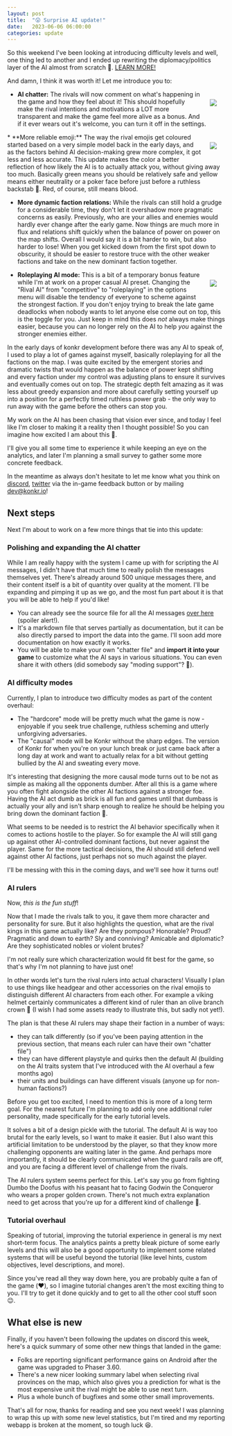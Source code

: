 ```yaml
---
layout: post
title:  "😲 Surprise AI update!"
date:   2023-06-06 06:00:00
categories: update
---
```


So this weekend I've been looking at introducing difficulty levels and well, one thing led to another and 
I ended up rewriting the diplomacy/politics layer of the AI almost from scratch 🤣. [LEARN MORE!](/update/2023/06/06/ai-update.html)

<!-- excerpt-end -->

And damn, I think it was worth it! Let me introduce you to:

<img style="float:right; margin:20px" src="/img/blog/chatter.png"/>

* **AI chatter:** The rivals will now comment on what's happening in the game and how they feel about it! This should
hopefully make the rival intentions and motivations a LOT more transparent and make the game feel more alive as a bonus.
And if it ever wears out it's welcome, you can turn it off in the settings.
  
<img style="clear:right; float:right; margin:20px" src="/img/blog/emojis.png"/> 
* **More reliable emoji:** The way the rival emojis get coloured started based on a very simple model 
 back in the early days, and as the factors behind AI decision-making grew more complex, it got less and less accurate.
This update makes the color a better reflection of how likely the AI is to actually attack you, without giving away too much.
Basically green means you should be relatively safe and yellow means either neutrality or a poker face before just before a ruthless backstab 🙂. Red, of course, still means blood.  
 
* **More dynamic faction relations:** While the rivals can still hold a grudge for a considerable time, they 
don't let it overshadow more pragmatic concerns as easily. Previously, who are your allies and enemies would hardly
ever change after the early game. Now things are much more in flux and relations shift quickly when the balance of power
on power on the map shifts. Overall I would say it is a bit harder to win, but also harder to lose! When you get kicked down from the first spot down to obscurity, it should be easier to restore truce 
with the other weaker factions and take on the new dominant faction together. 

<img style="clear:right; float:right; margin:20px" src="/img/blog/new-preferences.png"/>

* **Roleplaying AI mode:** This is a bit of a temporary bonus feature while I'm at work on a proper casual AI preset.
Changing the "Rival AI" from "competitive" to "roleplaying" in the options menu will disable the tendency of 
everyone to scheme against the strongest faction. If you don't enjoy trying to break the late game deadlocks when
nobody wants to let anyone else come out on top, this is the toggle for you. Just keep in mind this does *not* always
make things easier, because you can no longer rely on the AI to help *you* against the stronger enemies either.

In the early days of konkr development before there was any AI to speak of, I used to play a lot of games against myself,
basically roleplaying for all the factions on the map. I was quite excited by the emergent stories and dramatic twists 
that would happen as the balance of power kept shifting and every faction under my control was adjusting plans to
ensure it survives and eventually comes out on top. The strategic depth felt amazing as it was less about greedy 
expansion and more about carefully setting yourself up into a position for a perfectly timed ruthless power grab - the
only way to run away with the game before the others can stop you.  

My work on the AI has been chasing that vision ever since, and today I feel like I'm closer to making it 
a reality then I thought possible! So you can imagine how excited I am about this 🙂. 

I'll give you all some time to experience it while keeping an eye on the analytics, and later I'm planning a small survey to gather some more concrete feedback. 

In the meantime as always don't hesitate to let me know what you think on [discord](https://discord.com/invite/C9HucB9arH), [twitter](https://twitter.com/konkr_dev)
via the in-game feedback button or by mailing [dev@konkr.io](mailto:dev@konkr.io)!

## Next steps

Next I'm about to work on a few more things that tie into this update:
 
### Polishing and expanding the AI chatter

While I am really happy with the system I came up with for scripting the AI messages, I didn't have that much time 
to really polish the messages themselves yet. There's already around 500 unique messages there, and their content itself 
is a bit of quantity over quality at the moment. I'll be expanding and pimping it up as we go, and the most fun part about it is that you will be able to help if you'd like!
- You can already see the source file for all the AI messages [over here](https://github.com/michal-bures/konkr_data/blob/master/ai-chatter/default.md) (spoiler alert!). 
- It's a markdown file that serves partially as documentation, but it can be also directly parsed to import the data into the game. I'll soon add more documentation on how exactly it works.
- You will be able to make your own "chatter file" and **import it into your game** to customize what the AI says in various situations. You can even share it with others (did somebody say "moding support"? 🙂).


### AI difficulty modes

Currently, I plan to introduce two difficulty modes as part of the content overhaul:
  - The "hardcore" mode will be pretty much what the game is now - enjoyable if you seek true challenge, ruthless scheming and utterly unforgiving adversaries.
  - The "causal" mode will be Konkr without the sharp edges. The version of Konkr for when you're on your lunch break
  or just came back after a long day at work and want to actually relax for a bit without getting bullied by the AI and sweating every move. 

It's interesting that designing the more causal mode turns out to be not as simple as making all the opponents dumber. 
After all this is a game where you often fight alongside the other AI factions against a stronger foe. Having the AI act dumb as brick is all fun and games until 
that dumbass is actually your ally and isn't sharp enough to realize he should be helping you bring down the dominant faction 🙂. 

What seems to be needed is to restrict the AI behavior specifically when it comes to actions hostile to the player. 
So for example the AI will still gang up against other AI-controlled dominant factions, but never against the player.
Same for the more tactical decisions, the AI should still defend well against other AI factions, just perhaps not so much against the player.

I'll be messing with this in the coming days, and we'll see how it turns out!

### AI rulers

Now, *this is the fun stuff*!

Now that I made the rivals talk to you, it gave them more character and personality for sure. But it also highlights the question, what are the rival kings in this game actually like? 
Are they pompous? Honorable? Proud? Pragmatic and down to earth? Sly and conniving? Amicable and diplomatic? Are they sophisticated nobles or violent brutes?

I'm not really sure which characterization would fit best for the game, so that's why I'm not planning to have just one!

In other words let's turn the rival rulers into actual characters! Visually I plan to use things like headgear and other 
accessories on the rival emojis to distinguish different AI characters from each other. For example a viking helmet
certainly communicates a different kind of ruler than an olive branch crown 🙂 (I wish I had some assets ready to illustrate this, but sadly not yet!).

The plan is that these AI rulers may shape their faction in a number of ways:
 - they can talk differently (so if you've been paying attention in the previous section, that means each ruler can have their own "chatter file")
 - they can have different playstyle and quirks then the default AI (building on the AI traits system that I've introduced with the AI overhaul a few months ago)
 - their units and buildings can have different visuals (anyone up for non-human factions?)

Before you get too excited, I need to mention this is more of a long term goal. For the nearest future I'm planning to add only 
one additional ruler personality, made specifically for the early tutorial levels.

It solves a bit of a design pickle with the tutorial. The default AI is way too brutal for the early levels,
so I want to make it easier. But I also want this artificial limitation to be understood by the player, so that they know more challenging 
opponents are waiting later in the game. And perhaps more importantly, it should be clearly communicated when the guard rails are off, and you are facing a different level of challenge from the rivals.

The AI rulers system seems perfect for this. Let's say you go from fighting Dumbo the Doofus with his peasant hat to 
facing Godwin the Conqueror who wears a proper golden crown. There's not much extra explanation need to get across that you're up for a different kind of challenge 🙂.

### Tutorial overhaul

Speaking of tutorial, improving the tutorial experience in general is my next short-term focus. The analytics paints a pretty bleak picture of some early levels and this will
also be a good opportunity to implement some related systems that will be useful beyond the tutorial (like level hints, custom objectives, level descriptions, and more).

Since you've read all they way down here, you are probably quite a fan of the game (❤️), so I imagine tutorial changes aren't the most exciting thing to you.
I'll try to get it done quickly and to get to all the other cool stuff soon 😉.

## What else is new

Finally, if you haven't been following the updates on discord this week, here's a quick summary of some other new things that landed in the game:
- Folks are reporting significant performance gains on Android after the game was upgraded to Phaser 3.60.
- There's a new nicer looking summary label when selecting rival provinces on the map, which also gives you a prediction for what is the most expensive unit the rival might be able to use next turn.  
- Plus a whole bunch of bugfixes and some other small improvements.

That's all for now, thanks for reading and see you next week! I was planning to wrap this up with some new level statistics, but I'm tired and my reporting webapp is broken at the moment, so tough luck 😆.
